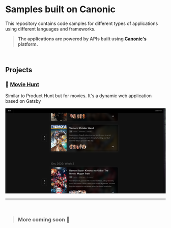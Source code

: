 # Samples built on Canonic

This repository contains code samples for different types of applications using different languages and frameworks.

> **The applications are powered by APIs built using [Canonic's](https://canonic.dev) platform.**

<br/>

## Projects

### 🍿 [Movie Hunt](./moviehunt-web/README.md)

Similar to Product Hunt but for movies. It's a dynamic web application based on Gatsby

![Screenshot](./moviehunt-web/screenshot.png)

---
<br/>

> ### More coming soon 🚀